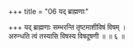 +++
title = "06 यद् ब्राह्मणाः"

+++
यद् ब्राह्मणाः सम्भरन्ति तृष्टमाशीविषं विषम् ।  
अरुन्धति त्वं तस्यासि विषस्य विषदूषणी ॥ ॥ ६ ॥